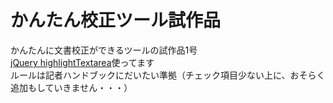 # かんたん校正ツール試作品
<p>かんたんに文書校正ができるツールの試作品1号<br>
<a href="http://garysieling.github.io/jquery-highlighttextarea/">jQuery highlightTextarea</a>使ってます<br>
ルールは記者ハンドブックにだいたい準拠（チェック項目少ない上に、おそらく追加もしていきません・・・）</p>
